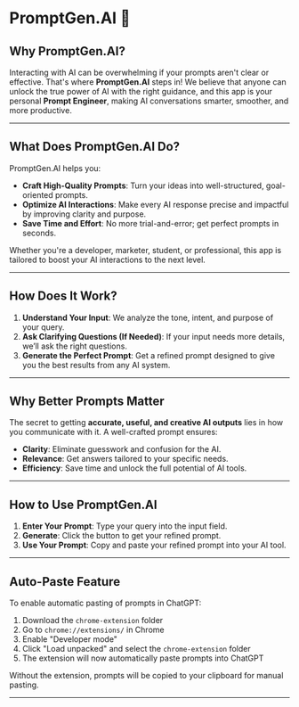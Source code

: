 # **PromptGen.AI** 🚀

## **Why PromptGen.AI?**
Interacting with AI can be overwhelming if your prompts aren't clear or effective. That's where **PromptGen.AI** steps in! We believe that anyone can unlock the true power of AI with the right guidance, and this app is your personal **Prompt Engineer**, making AI conversations smarter, smoother, and more productive.

---

## **What Does PromptGen.AI Do?**
PromptGen.AI helps you:
- **Craft High-Quality Prompts**: Turn your ideas into well-structured, goal-oriented prompts.
- **Optimize AI Interactions**: Make every AI response precise and impactful by improving clarity and purpose.
- **Save Time and Effort**: No more trial-and-error; get perfect prompts in seconds.

Whether you're a developer, marketer, student, or professional, this app is tailored to boost your AI interactions to the next level.

---

## **How Does It Work?**
1. **Understand Your Input**: We analyze the tone, intent, and purpose of your query.
2. **Ask Clarifying Questions (If Needed)**: If your input needs more details, we’ll ask the right questions.
3. **Generate the Perfect Prompt**: Get a refined prompt designed to give you the best results from any AI system.

---

## **Why Better Prompts Matter**
The secret to getting **accurate, useful, and creative AI outputs** lies in how you communicate with it. A well-crafted prompt ensures:
- **Clarity**: Eliminate guesswork and confusion for the AI.
- **Relevance**: Get answers tailored to your specific needs.
- **Efficiency**: Save time and unlock the full potential of AI tools.

---

## **How to Use PromptGen.AI**
1. **Enter Your Prompt**: Type your query into the input field.
2. **Generate**: Click the button to get your refined prompt.
3. **Use Your Prompt**: Copy and paste your refined prompt into your AI tool.

---

## Auto-Paste Feature

To enable automatic pasting of prompts in ChatGPT:

1. Download the `chrome-extension` folder
2. Go to `chrome://extensions/` in Chrome
3. Enable "Developer mode"
4. Click "Load unpacked" and select the `chrome-extension` folder
5. The extension will now automatically paste prompts into ChatGPT

Without the extension, prompts will be copied to your clipboard for manual pasting.

---
